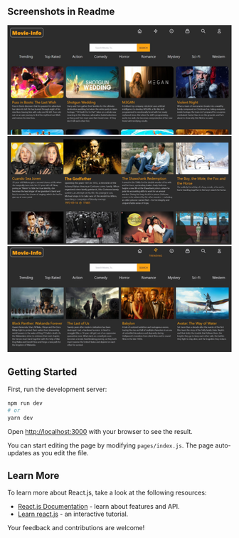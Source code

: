 ## Screenshots in Readme
![](screenshots/SH-11.jpg)
![](screenshots/SH-22.jpg)
![](screenshots/SH-33.jpg)

## Getting Started

First, run the development server:

```bash
npm run dev
# or
yarn dev
```

Open [http://localhost:3000](http://localhost:3000) with your browser to see the result.

You can start editing the page by modifying `pages/index.js`. The page auto-updates as you edit the file.


## Learn More

To learn more about React.js, take a look at the following resources:

- [React.js Documentation](https://reactjs.org/docs) - learn about features and API.
- [Learn react.js](https://reactjs.org/learn) - an interactive tutorial.

Your feedback and contributions are welcome!

